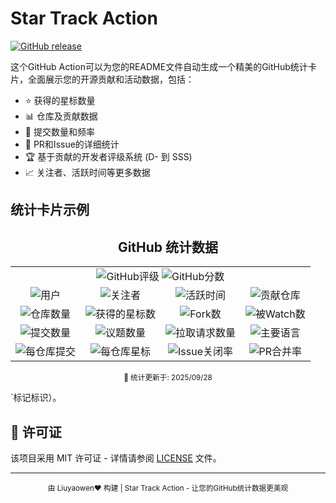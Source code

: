 # Star Track Action

[![GitHub release](https://img.shields.io/github/v/release/OpenAISpace/star-track-action?style=flat-square)](https://github.com/OpenAISpace/star-track-action/releases)

这个GitHub Action可以为您的README文件自动生成一个精美的GitHub统计卡片，全面展示您的开源贡献和活动数据，包括：

- ⭐ 获得的星标数量
- 📊 仓库及贡献数据
- 📝 提交数量和频率
- 🔄 PR和Issue的详细统计
- 🏆 基于贡献的开发者评级系统 (D- 到 SSS)
- 📈 关注者、活跃时间等更多数据

## 统计卡片示例

<!-- BEGIN_GITHUB_STATS -->
<div align="center">

## GitHub 统计数据

<table>
  <tr>
    <td align="center" colspan="4">
      <img alt="GitHub评级" src="https://img.shields.io/badge/Grade-SS-F84?style=for-the-badge&logo=github&logoColor=white" />
      <img alt="GitHub分数" src="https://img.shields.io/badge/Score-2149-F84?style=for-the-badge&logo=github&logoColor=white" />
    </td>
  </tr>
  <tr>
    <td align="center">
      <img alt="用户" src="https://img.shields.io/badge/User-OpenAISpace-2D9EF1?style=for-the-badge&logo=github&logoColor=white" />
    </td>
    <td align="center">
      <img alt="关注者" src="https://img.shields.io/badge/Followers-28-2D9EF1?style=for-the-badge&logo=github&logoColor=white" />
    </td>
    <td align="center">
      <img alt="活跃时间" src="https://img.shields.io/badge/Years_Active-1.1-2D9EF1?style=for-the-badge&logo=github&logoColor=white" />
    </td>
    <td align="center">
      <img alt="贡献仓库" src="https://img.shields.io/badge/Contributed_To-0-2D9EF1?style=for-the-badge&logo=github&logoColor=white" />
    </td>
  </tr>
  <tr>
    <td align="center">
      <img alt="仓库数量" src="https://img.shields.io/badge/Repositories-11-26A641?style=for-the-badge&logo=github&logoColor=white" />
    </td>
    <td align="center">
      <img alt="获得的星标数" src="https://img.shields.io/badge/Stars-2471-FFD94C?style=for-the-badge&logo=github&logoColor=black" />
    </td>
    <td align="center">
      <img alt="Fork数" src="https://img.shields.io/badge/Forked-350-26A641?style=for-the-badge&logo=github&logoColor=white" />
    </td>
    <td align="center">
      <img alt="被Watch数" src="https://img.shields.io/badge/Watched-2471-26A641?style=for-the-badge&logo=github&logoColor=white" />
    </td>
  </tr>
  <tr>
    <td align="center">
      <img alt="提交数量" src="https://img.shields.io/badge/Commits-0-2188FF?style=for-the-badge&logo=git&logoColor=white" />
    </td>
    <td align="center">
      <img alt="议题数量" src="https://img.shields.io/badge/Issues-50-F74D53?style=for-the-badge&logo=github&logoColor=white" />
    </td>
    <td align="center">
      <img alt="拉取请求数量" src="https://img.shields.io/badge/Pull_Requests-13-A371F7?style=for-the-badge&logo=github&logoColor=white" />
    </td>
    <td align="center">
      <img alt="主要语言" src="https://img.shields.io/badge/Top_Language-TypeScript-2188FF?style=for-the-badge&logo=github&logoColor=white" />
    </td>
  </tr>
  <tr>
    <td align="center">
      <img alt="每仓库提交" src="https://img.shields.io/badge/Commits_Per_Repo-0-2188FF?style=for-the-badge&logo=git&logoColor=white" />
    </td>
    <td align="center">
      <img alt="每仓库星标" src="https://img.shields.io/badge/Stars_Per_Repo-224.6-FFD94C?style=for-the-badge&logo=github&logoColor=black" />
    </td>
    <td align="center">
      <img alt="Issue关闭率" src="https://img.shields.io/badge/Issue_Close_Rate-70%25-F74D53?style=for-the-badge&logo=github&logoColor=white" />
    </td>
    <td align="center">
      <img alt="PR合并率" src="https://img.shields.io/badge/PR_Merge_Rate-77%25-A371F7?style=for-the-badge&logo=github&logoColor=white" />
    </td>
  </tr>
</table>

<sup>📅 统计更新于: 2025/09/28</sup>

</div>
<!-- END_GITHUB_STATS -->`标记标识）。



## 📄 许可证

该项目采用 MIT 许可证 - 详情请参阅 [LICENSE](LICENSE) 文件。

---

<div align="center">
  <sub>由 Liuyaowen❤️ 构建 | Star Track Action - 让您的GitHub统计数据更美观</sub>
</div>
